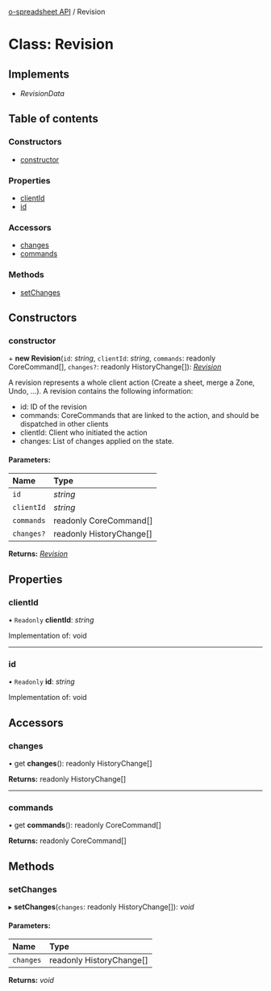 [o-spreadsheet API](../README.md) / Revision

# Class: Revision

## Implements

* *RevisionData*

## Table of contents

### Constructors

- [constructor](revision.md#constructor)

### Properties

- [clientId](revision.md#clientid)
- [id](revision.md#id)

### Accessors

- [changes](revision.md#changes)
- [commands](revision.md#commands)

### Methods

- [setChanges](revision.md#setchanges)

## Constructors

### constructor

\+ **new Revision**(`id`: *string*, `clientId`: *string*, `commands`: readonly CoreCommand[], `changes?`: readonly HistoryChange[]): [*Revision*](revision.md)

A revision represents a whole client action (Create a sheet, merge a Zone, Undo, ...).
A revision contains the following information:
 - id: ID of the revision
 - commands: CoreCommands that are linked to the action, and should be
             dispatched in other clients
 - clientId: Client who initiated the action
 - changes: List of changes applied on the state.

#### Parameters:

Name | Type |
:------ | :------ |
`id` | *string* |
`clientId` | *string* |
`commands` | readonly CoreCommand[] |
`changes?` | readonly HistoryChange[] |

**Returns:** [*Revision*](revision.md)

## Properties

### clientId

• `Readonly` **clientId**: *string*

Implementation of: void

___

### id

• `Readonly` **id**: *string*

Implementation of: void

## Accessors

### changes

• get **changes**(): readonly HistoryChange[]

**Returns:** readonly HistoryChange[]

___

### commands

• get **commands**(): readonly CoreCommand[]

**Returns:** readonly CoreCommand[]

## Methods

### setChanges

▸ **setChanges**(`changes`: readonly HistoryChange[]): *void*

#### Parameters:

Name | Type |
:------ | :------ |
`changes` | readonly HistoryChange[] |

**Returns:** *void*
